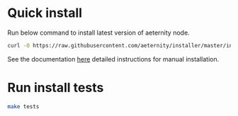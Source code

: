 # Quick install

Run below command to install latest version of aeternity node.

```bash
curl -O https://raw.githubusercontent.com/aeternity/installer/master/install.sh && chmod +x install.sh && ./install.sh 2.0.0
```

See the documentation [here](https://github.com/aeternity/aeternity/blob/master/README.md) detailed instructions for manual installation.


# Run install tests

```bash
make tests
```
